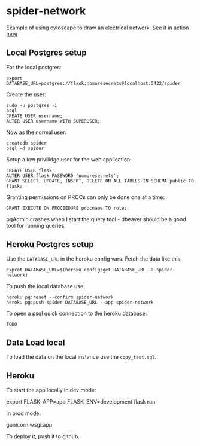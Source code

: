 # spider-network

Example of using cytoscape to draw an electrical network.  See it in action [here](https://spider-network.herokuapp.com/)

## Local Postgres setup

For the local postgres:
```
export DATABASE_URL=postgres://flask:nomoresecrets@localhost:5432/spider
```

Create the user:

```
sudo -u postgres -i
psql
CREATE USER username;
ALTER USER username WITH SUPERUSER;
```

Now as the normal user:
```
createdb spider
psql -d spider
```

Setup a low privilidge user for the web application:
```
CREATE USER flask;
ALTER USER flask PASSWORD 'nomoresecrets';
GRANT SELECT, UPDATE, INSERT, DELETE ON ALL TABLES IN SCHEMA public TO flask;
```

Granting permissions on PROCs can only be done one at a time:
```
GRANT EXECUTE ON PROCEEDURE procname TO role;
``` 

pgAdmin crashes when I start the query tool - dbeaver should be a good
tool for running queries. 

## Heroku Postgres setup

Use the `DATABASE_URL` in the heroku config vars.  Fetch the data like this:

```
exprot DATABASE_URL=$(heroku config:get DATABASE_URL -a spider-network)
```

To push the local database use:
```
heroku pg:reset --confirm spider-network
heroku pg:push spider DATABASE_URL --app spider-network
```

To open a psql quick connection to the heroku database:
```
TODO
```

## Data Load local

To load the data on the local instance use the `copy_test.sql`.

## Heroku

To start the app locally in dev mode:

  export FLASK_APP=app
  FLASK_ENV=development
  flask run

In prod mode:

  gunicorn wsgi:app

To deploy it, push it to github.

